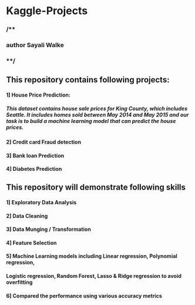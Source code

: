 # Kaggle-Projects
### /**

### author Sayali Walke

### **/

## This repository contains following projects:

#### 1] House Price Prediction:
##### This dataset contains house sale prices for King County, which includes Seattle. It includes homes sold between May 2014 and May 2015 and our task is to build a machine learning model that can predict the house prices.

#### 2] Credit card Fraud detection

#### 3] Bank loan Prediction

#### 4] Diabetes Prediction
 
 
## This repository will demonstrate following skills

#### 1] Exploratory Data Analysis  

#### 2] Data Cleaning

#### 3] Data Munging / Transformation

#### 4] Feature Selection

#### 5] Machine Learning models including Linear regression, Polynomial regression,
####   Logistic regression, Random Forest, Lasso & Ridge regression to avoid overfitting
    
#### 6] Compared the performance using various accuracy metrics



